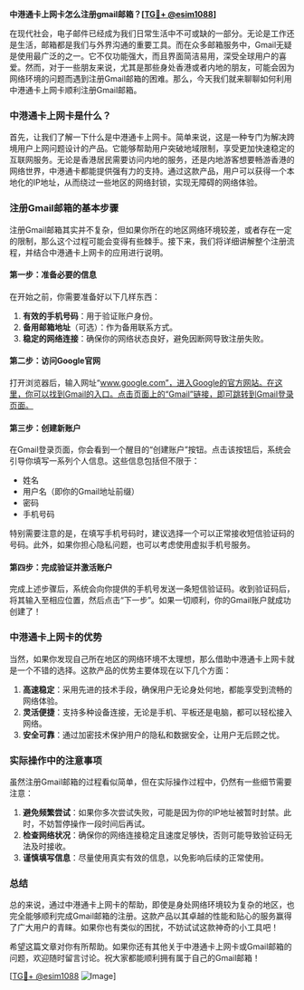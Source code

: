 **中港通卡上网卡怎么注册gmail邮箱？[[TG💪+ @esim1088](https://t.me/s/esim1088)]**

在现代社会，电子邮件已经成为我们日常生活中不可或缺的一部分。无论是工作还是生活，邮箱都是我们与外界沟通的重要工具。而在众多邮箱服务中，Gmail无疑是使用最广泛的之一。它不仅功能强大，而且界面简洁易用，深受全球用户的喜爱。然而，对于一些朋友来说，尤其是那些身处香港或者内地的朋友，可能会因为网络环境的问题而遇到注册Gmail邮箱的困难。那么，今天我们就来聊聊如何利用中港通卡上网卡顺利注册Gmail邮箱。

### 中港通卡上网卡是什么？

首先，让我们了解一下什么是中港通卡上网卡。简单来说，这是一种专门为解决跨境用户上网问题设计的产品。它能够帮助用户突破地域限制，享受更加快速稳定的互联网服务。无论是香港居民需要访问内地的服务，还是内地游客想要畅游香港的网络世界，中港通卡都能提供强有力的支持。通过这款产品，用户可以获得一个本地化的IP地址，从而绕过一些地区的网络封锁，实现无障碍的网络体验。

### 注册Gmail邮箱的基本步骤

注册Gmail邮箱其实并不复杂，但如果你所在的地区网络环境较差，或者存在一定的限制，那么这个过程可能会变得有些棘手。接下来，我们将详细讲解整个注册流程，并结合中港通卡上网卡的应用进行说明。

#### 第一步：准备必要的信息

在开始之前，你需要准备好以下几样东西：

1. **有效的手机号码**：用于验证账户身份。
2. **备用邮箱地址**（可选）：作为备用联系方式。
3. **稳定的网络连接**：确保你的网络状态良好，避免因断网导致注册失败。

#### 第二步：访问Google官网

打开浏览器后，输入网址“www.google.com”，进入Google的官方网站。在这里，你可以找到Gmail的入口。点击页面上的“Gmail”链接，即可跳转到Gmail登录页面。

#### 第三步：创建新账户

在Gmail登录页面，你会看到一个醒目的“创建账户”按钮。点击该按钮后，系统会引导你填写一系列个人信息。这些信息包括但不限于：

- 姓名
- 用户名（即你的Gmail地址前缀）
- 密码
- 手机号码

特别需要注意的是，在填写手机号码时，建议选择一个可以正常接收短信验证码的号码。此外，如果你担心隐私问题，也可以考虑使用虚拟手机号服务。

#### 第四步：完成验证并激活账户

完成上述步骤后，系统会向你提供的手机号发送一条短信验证码。收到验证码后，将其输入至相应位置，然后点击“下一步”。如果一切顺利，你的Gmail账户就成功创建了！

### 中港通卡上网卡的优势

当然，如果你发现自己所在地区的网络环境不太理想，那么借助中港通卡上网卡就是一个不错的选择。这款产品的优势主要体现在以下几个方面：

1. **高速稳定**：采用先进的技术手段，确保用户无论身处何地，都能享受到流畅的网络体验。
2. **灵活便捷**：支持多种设备连接，无论是手机、平板还是电脑，都可以轻松接入网络。
3. **安全可靠**：通过加密技术保护用户的隐私和数据安全，让用户无后顾之忧。

### 实际操作中的注意事项

虽然注册Gmail邮箱的过程看似简单，但在实际操作过程中，仍然有一些细节需要注意：

1. **避免频繁尝试**：如果你多次尝试失败，可能是因为你的IP地址被暂时封禁。此时，不妨暂停操作一段时间后再试。
2. **检查网络状况**：确保你的网络连接稳定且速度足够快，否则可能导致验证码无法及时接收。
3. **谨慎填写信息**：尽量使用真实有效的信息，以免影响后续的正常使用。

### 总结

总的来说，通过中港通卡上网卡的帮助，即使是身处网络环境较为复杂的地区，也完全能够顺利完成Gmail邮箱的注册。这款产品以其卓越的性能和贴心的服务赢得了广大用户的青睐。如果你也有类似的困扰，不妨试试这款神奇的小工具吧！

希望这篇文章对你有所帮助。如果你还有其他关于中港通卡上网卡或Gmail邮箱的问题，欢迎随时留言讨论。祝大家都能顺利拥有属于自己的Gmail邮箱！

[[TG💪+ @esim1088](https://t.me/s/esim1088) ![Image](https://i.postimg.cc/4NQfJmqS/Snipaste-2025-05-13-00-14-12.png)]
